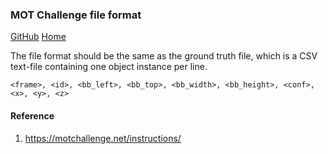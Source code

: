 ### MOT Challenge file format

[GitHub](https://github.com/adipandas/multi-object-tracker)
[Home](https://adipandas.github.io/multi-object-tracker/)

The file format should be the same as the ground truth file, which is a CSV text-file containing one object instance per line.
 
```
<frame>, <id>, <bb_left>, <bb_top>, <bb_width>, <bb_height>, <conf>, <x>, <y>, <z>
```

#### Reference
1. https://motchallenge.net/instructions/
